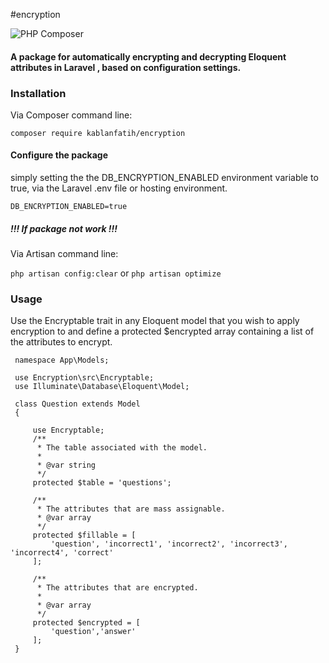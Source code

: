 #encryption

![PHP Composer](https://github.com/kablanfatih/encryption/workflows/PHP%20Composer/badge.svg)

#### A package for automatically encrypting and decrypting Eloquent attributes in Laravel , based on configuration settings.

### Installation

Via Composer command line:

`composer require kablanfatih/encryption`

#### Configure the package

simply setting the the DB_ENCRYPTION_ENABLED environment variable to true, via the Laravel .env file or hosting environment.

`DB_ENCRYPTION_ENABLED=true`

##### !!! If package not work !!!

Via Artisan command line:

`php artisan config:clear`
or
`php artisan optimize`

### Usage

Use the Encryptable trait in any Eloquent model that you wish to apply encryption to and define a protected $encrypted array containing a list of the attributes to encrypt.

```
 namespace App\Models;
 
 use Encryption\src\Encryptable;
 use Illuminate\Database\Eloquent\Model;
 
 class Question extends Model
 {
 
     use Encryptable;
     /**
      * The table associated with the model.
      *
      * @var string
      */
     protected $table = 'questions';
    
     /**
      * The attributes that are mass assignable.
      * @var array
      */
     protected $fillable = [
         'question', 'incorrect1', 'incorrect2', 'incorrect3', 'incorrect4', 'correct'
     ];
 
     /**
      * The attributes that are encrypted.
      *
      * @var array
      */
     protected $encrypted = [
         'question','answer'
     ];
 }
